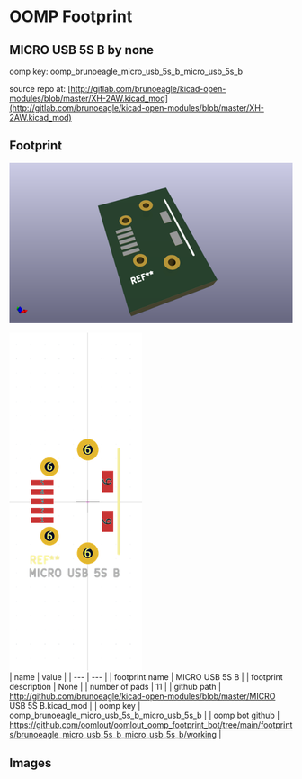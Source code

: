 # OOMP Footprint  
## MICRO USB 5S B  by none  
  
oomp key: oomp_brunoeagle_micro_usb_5s_b_micro_usb_5s_b  
  
source repo at: [http://gitlab.com/brunoeagle/kicad-open-modules/blob/master/XH-2AW.kicad_mod](http://gitlab.com/brunoeagle/kicad-open-modules/blob/master/XH-2AW.kicad_mod)  
## Footprint  
  
[![working_kicad_pcb_3d.png](working_kicad_pcb_3d_600.png)](working_kicad_pcb_3d.png)  
  
[![working.png](working_600.png)](working.png)  
| name | value | 
| --- | --- | 
| footprint name | MICRO USB 5S B | 
| footprint description | None | 
| number of pads | 11 | 
| github path | http://github.com/brunoeagle/kicad-open-modules/blob/master/MICRO USB 5S B.kicad_mod | 
| oomp key | oomp_brunoeagle_micro_usb_5s_b_micro_usb_5s_b | 
| oomp bot github | https://github.com/oomlout/oomlout_oomp_footprint_bot/tree/main/footprints/brunoeagle_micro_usb_5s_b_micro_usb_5s_b/working | 
## Images  
